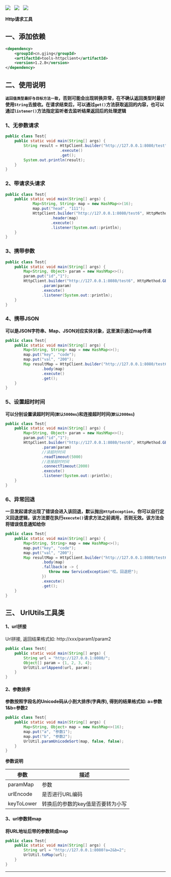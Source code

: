 ![](https://img.shields.io/badge/version-1.2.8-green.svg) &nbsp; ![](https://img.shields.io/badge/author-Gjing-green.svg) &nbsp; ![](https://img.shields.io/badge/builder-success-green.svg)     
  
**Http请求工具**
## 一、添加依赖
```xml
<dependency>
    <groupId>cn.gjing</groupId>
    <artifactId>tools-httpclient</artifactId>
    <version>1.2.8</version>
</dependency>
```
## 二、使用说明
**``返回值类型最好与目标方法一致``，否则可能会出现转换异常，在不确认返回类型时最好使用``String``去接收。在请求结束后，可以通过``get()``方法获取返回的内容，也可以通过``listener()``方法指定监听者去监听结果返回后的处理逻辑**
### 1、无参数请求
```java
public class Test{
    public static void main(String[] args) {
        String result = HttpClient.builder("http://127.0.0.1:8080/test", HttpMethod.GET, String.class)
                        .execute()
                        .get();
        System.out.println(result);
    }
}
```
### 2、带请求头请求
```java
public class Test{
    public static void main(String[] args) {
            Map<String, String> map = new HashMap<>(16);
            map.put("head", "111");
            HttpClient.builder("http://127.0.0.1:8080/test6", HttpMethod.GET, String.class)
                    .header(map)
                    .execute()
                    .listener(System.out::println);
    }
}
```
### 3、携带参数
```java
public class Test{
    public static void main(String[] args) {
        Map<String, Object> param = new HashMap<>();
        param.put("id","1");
        HttpClient.builder("http://127.0.0.1:8080/test6", HttpMethod.GET, String.class)
                .param(param)
                .execute()
                .listener(System.out::println);
    }
}
```
### 4、携带JSON
**可以是JSON字符串、Map、JSON对应实体对象，这里演示通过map传递**
```java
public class Test{
    public static void main(String[] args) {
        Map<String, String> map = new HashMap<>();
        map.put("key", "code");
        map.put("val", "200");
        Map resultMap = HttpClient.builder("http://127.0.0.1:8080/test6", HttpMethod.POST, Map.class)
                .body(map)
                .execute()
                .get();
    }
}
```
### 5、设置超时时间
**可以分别设置读超时时间(``默认5000ms``)和连接超时时间(``默认2000ms``)**
```java
public class Test{
    public static void main(String[] args) {
        Map<String, Object> param = new HashMap<>();
        param.put("id","1");
        HttpClient.builder("http://127.0.0.1:8080/test6", HttpMethod.GET, String.class)
                .param(param)
                //读超时时间
                .readTimeout(5000)
                //连接超时时间
                .connectTimeout(2000)
                .execute()
                .listener(System.out::println);
    }
}
```
### 6、异常回退
**一旦发起请求出现了错误会进入该回退，默认抛出``HttpException``，你可以自行定义回退逻辑，该方法要在执行``execute()``请求方法之前调用，否则无效。该方法会将错误信息通知给你**
```java
public class Test{
    public static void main(String[] args) {
        Map<String, String> map = new HashMap<>();
        map.put("key", "code");
        map.put("val", "200");
        Map resultMap = HttpClient.builder("http://127.0.0.1:8080/test6", HttpMethod.POST, Map.class)
                .body(map)
                .fallback(e -> {
                   throw new ServiceException("哎。回退把");
                })
                .execute()
                .get();
    }
}
```
## 三、 UrlUtils工具类
#### 1、url拼接
Url拼接, 返回结果格式如: http://xxx/param1/param2
```java
public class Test{
    public static void main(String[] args) {
        String url = "http://127.0.0.1:8080/";
        Object[] param = {1, 2, 3, 4};
        UrlUtil.urlAppend(url, param);
    }
}
```
#### 2、参数排序
**参数按照字段名的Unicode码从小到大排序(字典序), 得到的结果格式如: a=参数1&b=参数2**
```java
public class Test{
    public static void main(String[] args) {
        Map<String, Object> map = new HashMap<>(16);
        map.put("a", "参数1");
        map.put("b", "参数2");
        UrlUtil.paramUnicodeSort(map, false, false);
    }
}
```
**参数说明**     

|参数|描述|
|----|----|
|paramMap|参数|
|urlEncode|是否进行URL编码|
|keyToLower|转换后的参数的key值是否要转为小写|   

#### 3、url参数转map
**将URL地址后带的参数转成map**
```java
public class Test{
    public static void main(String[] args) {
        String url = "http://127.0.0.1:8080?a=2&b=2";
        UrlUtil.toMap(url);
    }
}
```
---